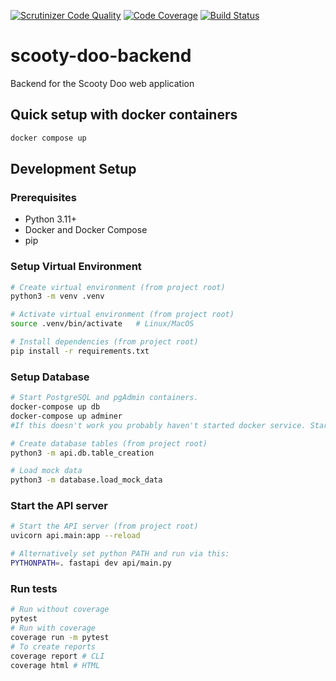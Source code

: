 [![Scrutinizer Code Quality](https://scrutinizer-ci.com/g/Scooty-Doo/scooty-doo-backend/badges/quality-score.png?b=main)](https://scrutinizer-ci.com/g/Scooty-Doo/scooty-doo-backend/?branch=main)
[![Code Coverage](https://scrutinizer-ci.com/g/Scooty-Doo/scooty-doo-backend/badges/coverage.png?b=main)](https://scrutinizer-ci.com/g/Scooty-Doo/scooty-doo-backend/?branch=main)
[![Build Status](https://scrutinizer-ci.com/g/Scooty-Doo/scooty-doo-backend/badges/build.png?b=main)](https://scrutinizer-ci.com/g/Scooty-Doo/scooty-doo-backend/build-status/main)

# scooty-doo-backend
Backend for the Scooty Doo web application

## Quick setup with docker containers
```bash
docker compose up
```

## Development Setup

### Prerequisites
- Python 3.11+
- Docker and Docker Compose
- pip

### Setup Virtual Environment
```bash
# Create virtual environment (from project root)
python3 -m venv .venv

# Activate virtual environment (from project root)
source .venv/bin/activate   # Linux/MacOS

# Install dependencies (from project root)
pip install -r requirements.txt
```

### Setup Database
```bash
# Start PostgreSQL and pgAdmin containers.
docker-compose up db
docker-compose up adminer
#If this doesn't work you probably haven't started docker service. Start it and try again.

# Create database tables (from project root)
python3 -m api.db.table_creation

# Load mock data
python3 -m database.load_mock_data

```

### Start the API server
```bash
# Start the API server (from project root)
uvicorn api.main:app --reload

# Alternatively set python PATH and run via this:
PYTHONPATH=. fastapi dev api/main.py
```

### Run tests
```bash
# Run without coverage
pytest
# Run with coverage
coverage run -m pytest
# To create reports
coverage report # CLI
coverage html # HTML
```
